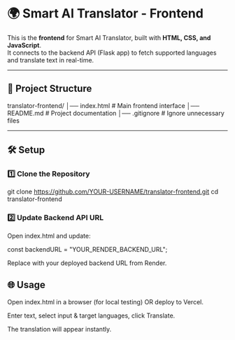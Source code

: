 # 🌍 Smart AI Translator - Frontend

This is the **frontend** for Smart AI Translator, built with **HTML, CSS, and JavaScript**.  
It connects to the backend API (Flask app) to fetch supported languages and translate text in real-time.

---

## 📂 Project Structure

translator-frontend/
│── index.html # Main frontend interface
│── README.md # Project documentation
│── .gitignore # Ignore unnecessary files


---

## 🛠 Setup

### 1️⃣ Clone the Repository

git clone https://github.com/YOUR-USERNAME/translator-frontend.git
cd translator-frontend

### 2️⃣ Update Backend API URL
Open index.html and update:

const backendURL = "YOUR_RENDER_BACKEND_URL";

Replace with your deployed backend URL from Render.

## 🌐 Usage
Open index.html in a browser (for local testing) OR deploy to Vercel.

Enter text, select input & target languages, click Translate.

The translation will appear instantly.
